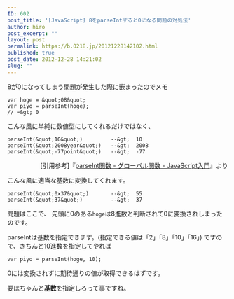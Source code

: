```yaml
---
ID: 602
post_title: '[JavaScript] 8をparseIntすると0になる問題の対処法'
author: hiro
post_excerpt: ""
layout: post
permalink: https://b.0218.jp/20121228142102.html
published: true
post_date: 2012-12-28 14:21:02
slug: ""
---
```

8が0になってしまう問題が発生した際に嵌まったのでメモ
<!--more-->
```language-js
var hoge = &quot;08&quot;
var piyo = parseInt(hoge);
// =&gt; 0
```

こんな風に単純に数値型にしてくれるだけではなく、

```
parseInt(&quot;10&quot;)         --&gt;  10
parseInt(&quot;2008year&quot;)   --&gt;  2008
parseInt(&quot;-77point&quot;)   --&gt;  -77
```

<div align="right">[引用参考]『<a href="http://goo.gl/jhqb">parseInt関数 - グローバル関数 - JavaScript入門</a>』より</div>

こんな風に適当な基数に変換してくれます。
```
parseInt(&quot;0x37&quot;)       --&gt;  55
parseInt(&quot;37&quot;)         --&gt;  37
```

問題はここで、
先頭に0のある<code>hoge</code>は8進数と判断されて0に変換されしまったのです。

parseIntは基数を指定できます。(指定できる値は「2」「8」「10」「16」)
ですので、きちんと10進数を指定してやれば
```language-js
var piyo = parseInt(hoge, 10);
```
0には変換されずに期待通りの値が取得できるはずです。

要はちゃんと**基数**を指定しろって事ですね。